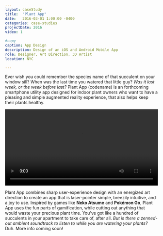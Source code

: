 ```yaml
---
layout: caseStudy
title:  "Plant App"
date:   2016-03-01 1:00:00 -0400
categories: case-studies
projectDate: 2016
video: 1

#copy
caption: App Design
description: Design of an iOS and Android Mobile App 
role: Designer, Art Direction, 3D Artist
location: NYC 

---
```

<section class="case-blurb">

<p>
Ever wish you could remember the species name of that succulent on your window sill? When was the last time you watered that little guy? <i>Was it last week, or the week before last?</i> Plant App (codename) is an forthcoming smartphone utility app designed for indoor plant owners who want to have a pleasing and simple augmented reality experience, that also helps keep their plants healthy.
</p>

<section class="case-video">
<video width="100%" autoplay loop>
  <source src="{{ site.baseurl }}/content/{{ page.slug }}/{{ page.slug }}-video-1.mp4" type="video/mp4">
</video>
</section>

<p>
Plant App combines sharp user-experience design with an energized art direction to create an app that is laser-pointer simple, breezily intuitive, and a joy to use. Inspired by games like <b>Neko Atsume</b> and <b>Pokémon Go</b>, Plant App uses the fun parts of gamification, while cutting out anything that would waste your precious plant time. You've got like a hundred of succulents in your apartment to take care of, after all. <i>But is there a zenned-out ambient soundtrack to listen to while you are watering your plants?</i> Duh. More info coming soon!
</p>

</section>